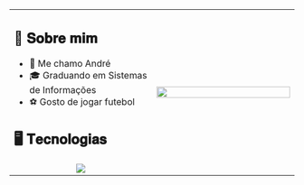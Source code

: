 <table>
<tr>
<td>
<h2>📖 𝐒𝐨𝐛𝐫𝐞 𝐦𝐢𝐦</h2>

- 👾 Me chamo André 
- 🎓 Graduando em Sistemas de Informações
- ⚽ Gosto de jogar futebol

<h2>🖥️ 𝐓𝐞𝐜𝐧𝐨𝐥𝐨𝐠𝐢𝐚𝐬</h2>

<div align="center">
  <img src="https://skillicons.dev/icons?i=javascript,typescript,nodejs,java,spring,react,angular,vite,postgres,mysql,docker,vscode,postman,git,redis,next,linux,ubuntu,figma,githubactions&perline=7" />
  <!-- <img src="https://github-readme-stats.vercel.app/api/top-langs/?username=andrehsvictor&layout=compact&theme=dark" /> -->
</div>
</td>
<td width="50%">
<img src="https://i.pinimg.com/originals/16/5f/5a/165f5a7188c7a5164debaabd406ef43c.gif" width="100%" />
</td>
</tr>
</table>

